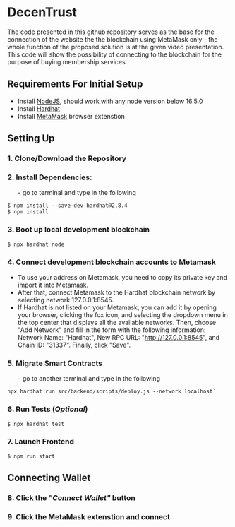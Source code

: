 # DecenTrust

The code presented in this github repository serves as the base for the connection of the website the the blockchain using MetaMask only - the whole function of the proposed solution is at the given video presentation. This code will show the possibility of connecting to the blockchain for the purpose of buying membership services.

## Requirements For Initial Setup

-   Install [NodeJS](https://nodejs.org/en/), should work with any node version below 16.5.0
-   Install [Hardhat](https://hardhat.org/)
-   Install [MetaMask](https://metamask.io/) browser extenstion

## Setting Up

### 1. Clone/Download the Repository

### 2. Install Dependencies:

<ul>- go to terminal and type in the following</ul>

```
$ npm install --save-dev hardhat@2.8.4
$ npm install
```

### 3. Boot up local development blockchain

```
$ npx hardhat node
```

### 4. Connect development blockchain accounts to Metamask

-   To use your address on Metamask, you need to copy its private key and import it into Metamask.
-   After that, connect Metamask to the Hardhat blockchain network by selecting network 127.0.0.1:8545.
-   If Hardhat is not listed on your Metamask, you can add it by opening your browser, clicking the fox icon, and selecting the dropdown menu in the top center that displays all the available networks. Then, choose "Add Network" and fill in the form with the following information: Network Name: "Hardhat", New RPC URL: "http://127.0.0.1:8545", and Chain ID: "31337". Finally, click "Save".

### 5. Migrate Smart Contracts

<ul>- go to another terminal and type in the following</ul>

```
npx hardhat run src/backend/scripts/deploy.js --network localhost`
```

### 6. Run Tests (_Optional_)

```
$ npx hardhat test
```

### 7. Launch Frontend

```
$ npm run start
```

## Connecting Wallet

### 8. Click the _"Connect Wallet"_ button

### 9. Click the MetaMask extenstion and connect
